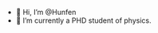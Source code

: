 - 👋 Hi, I’m @Hunfen
- 🌱 I’m currently a PHD student of physics. 

<!---
Hunfen/Hunfen is a ✨ special ✨ repository because its `README.md` (this file) appears on your GitHub profile.
You can click the Preview link to take a look at your changes.
--->
